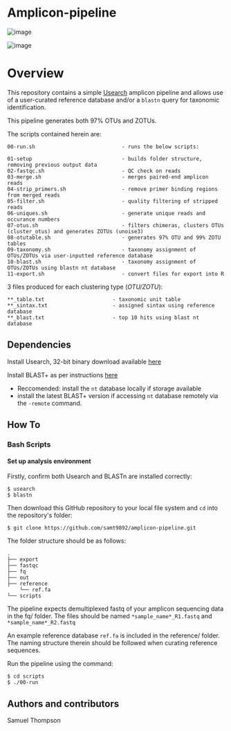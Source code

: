 # Amplicon-pipeline

![image](https://user-images.githubusercontent.com/69192049/170900440-2450f153-b4f8-41ec-acb8-57c4236aacd6.png) 

![image](https://user-images.githubusercontent.com/69192049/170900515-15534e55-0ca7-4b4d-aa84-35b0beb43fec.png)



# Overview 

This repository contains a simple  [Usearch](https://drive5.com/usearch/new5.html) amplicon pipeline and allows use of a user-curated reference database and/or a `blastn` query for taxonomic identification. 

This pipeline generates both 97% OTUs and ZOTUs.

The scripts contained herein are:

``` 
00-run.sh                            - runs the below scripts:

01-setup                             - builds folder structure, removing previous output data
02-fastqc.sh                         - QC check on reads
03-merge.sh                          - merges paired-end amplicon reads
04-strip_primers.sh                  - remove primer binding regions from merged reads
05-filter.sh                         - quality filtering of stripped reads 
06-uniques.sh                        - generate unique reads and occurance numbers
07-otus.sh                           - filters chimeras, clusters OTUs (cluster_otus) and generates ZOTUs (unoise3)
08-otutable.sh                       - generates 97% OTU and 99% ZOTU tables
09-taxonomy.sh                       - taxonomy assignment of OTUs/ZOTUs via user-inputted reference database
10-blast.sh                          - taxonomy assignment of OTUs/ZOTUs using blastn nt database
11-export.sh	                     - convert files for export into R

```
3 files produced for  each clustering type (*OTU/ZOTU*):

```
**_table.txt                      - taxonomic unit table
**_sintax.txt                     - assigned sintax using reference database
**_blast.txt                      - top 10 hits using blast nt database
```

## Dependencies 

Install Usearch, 32-bit binary download available [here](https://drive5.com/usearch/download.html)

Install BLAST+ as per instructions [here](https://iamphioxus.org/2018/01/08/local-installation-of-ncbi-blast-together-with-the-nr-and-taxonomy-database/)
 - Reccomended: install the `nt` database locally if storage available
 - install the latest BLAST+ version if accessing `nt` database remotely via the `-remote` command.

## How To

### Bash Scripts

#### Set up analysis environment

Firstly, confirm both Usearch and BLASTn are installed correctly:
```
$ usearch
$ blastn
```

Then download this GitHub repository to your local file system and `cd` into the repository's folder:

```
$ git clone https://github.com/samt9892/amplicon-pipeline.git
```

The folder structure should be as follows:
```
.
├── export
├── fastqc
├── fq
├── out
├── reference
    └── ref.fa
└── scripts
```

The pipeline expects demultiplexed fastq of your amplicon sequencing data in the fq/ folder. The files should be named `*sample_name*_R1.fastq` and `*sample_name*_R2.fastq`

An example reference database `ref.fa` is included in the reference/ folder. The naming structure therein should be followed when curating reference sequences.


Run the pipeline using the command:
```
$ cd scripts
$ ./00-run
```

## Authors and contributors
Samuel Thompson

                                   
